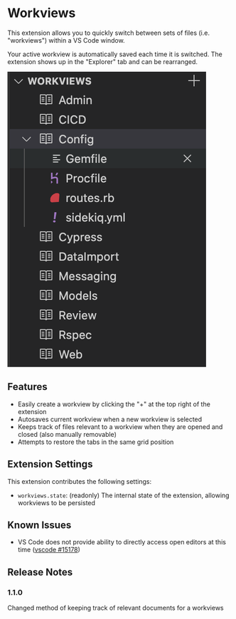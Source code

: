 # Workviews

This extension allows you to quickly switch between sets of files (i.e. "workviews") within a VS Code window. 

Your active workview is automatically saved each time it is switched. The extension shows up in the "Explorer" tab and can be rearranged.

![Extension Preview](images/preview.png)

## Features

* Easily create a workview by clicking the "+" at the top right of the extension
* Autosaves current workview when a new workview is selected
* Keeps track of files relevant to a workview when they are opened and closed (also manually removable)
* Attempts to restore the tabs in the same grid position

## Extension Settings

This extension contributes the following settings:

* `workviews.state`: (readonly) The internal state of the extension, allowing workviews to be persisted

## Known Issues

* VS Code does not provide ability to directly access open editors at this time ([vscode #15178](https://github.com/Microsoft/vscode/issues/15178))

## Release Notes

### 1.1.0

Changed method of keeping track of relevant documents for a workviews
